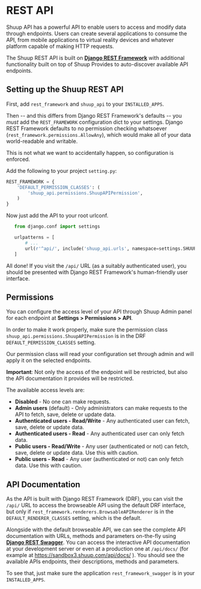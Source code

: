 # REST API

Shuup API has a powerful API to enable users to access and modify data through endpoints. Users can create several applications to consume the API, from mobile applications to virtual reality devices and whatever platform capable of making HTTP requests.

The Shuup REST API is built on [**Django REST Framework**](http://www.django-rest-framework.org/) with additional functionality built on top of Shuup Provides to auto-discover available API endpoints.

## Setting up the Shuup REST API

First, add `rest_framework` and `shuup_api` to your `INSTALLED_APPS`.

Then -- and this differs from Django REST Framework's defaults -- you *must* add
the `REST_FRAMEWORK` configuration dict to your settings.  Django REST Framework
defaults to no permission checking whatsoever (`rest_framework.permissions.AllowAny`),
which would make all of your data world-readable and writable.

This is not what we want to accidentally happen, so configuration is enforced.

Add the following to your project `setting.py`:

```py
REST_FRAMEWORK = {
    'DEFAULT_PERMISSION_CLASSES': (
        'shuup_api.permissions.ShuupAPIPermission',
    )
}
```

Now just add the API to your root urlconf.

```py
   from django.conf import settings

   urlpatterns = [
       # ...
       url(r'^api/', include('shuup_api.urls', namespace=settings.SHUUP_API_URLS_NAMESPACE)),
   ]
```

All done! If you visit the `/api/` URL (as a suitably authenticated user), you should be
presented with Django REST Framework's human-friendly user interface.

## Permissions

You can configure the access level of your API through Shuup Admin panel for each endpoint at **Settings > Permissions > API**.

In order to make it work properly, make sure the permission class `shuup_api.permissions.ShuupAPIPermission` is
in the DRF `DEFAULT_PERMISSION_CLASSES` setting.

Our permission class will read your configuration set through admin and will apply it on the selected endpoints.

**Important**: Not only the access of the endpoint will be restricted, but also the API documentation it provides will be restricted.

The available access levels are:

- **Disabled** - No one can make requests.
- **Admin users** (default) - Only administrators can make requests to the API to fetch, save, delete or update data.
- **Authenticated users - Read/Write** - Any authenticated user can fetch, save, delete or update data.
- **Authenticated users - Read** - Any authenticated user can only fetch data.
- **Public users - Read/Write** - Any user (authenticated or not) can fetch, save, delete or update data. Use this with caution.
- **Public users - Read** - Any user (authenticated or not) can only fetch data. Use this with caution.

## API Documentation

As the API is built with Django REST Framework (DRF), you can visit the `/api/` URL to access the browseable API using the default
DRF interface, but only if `rest_framework.renderers.BrowsableAPIRenderer` is in the `DEFAULT_RENDERER_CLASSES` setting, which is the default.

Alongside with the default browseable API, we can see the complete API documentation with URLs, methods and parameters on-the-fly using [**Django REST Swagger**](https://github.com/marcgibbons/django-rest-Swagger). You can access the interactive API documentation at your development server or even at a production one at `/api/docs/` (for example at https://sandbox3.shuup.com/api/docs/ ). You should see the available APIs endpoints, their descriptions, methods and parameters.

To see that, just make sure the application `rest_framework_swagger` is in your `INSTALLED_APPS`.


